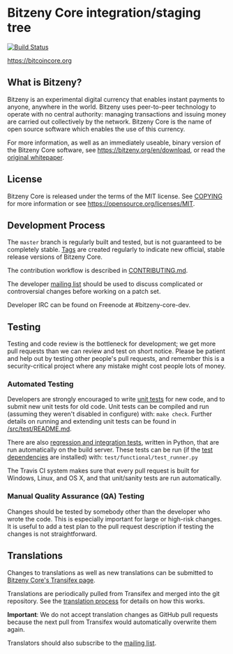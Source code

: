 Bitzeny Core integration/staging tree
=====================================

[![Build Status](https://travis-ci.org/bitzeny/bitzeny.svg?branch=master)](https://travis-ci.org/bitzeny/bitzeny)

https://bitcoincore.org

What is Bitzeny?
----------------

Bitzeny is an experimental digital currency that enables instant payments to
anyone, anywhere in the world. Bitzeny uses peer-to-peer technology to operate
with no central authority: managing transactions and issuing money are carried
out collectively by the network. Bitzeny Core is the name of open source
software which enables the use of this currency.

For more information, as well as an immediately useable, binary version of
the Bitzeny Core software, see https://bitzeny.org/en/download, or read the
[original whitepaper](https://bitcoincore.org/bitzeny.pdf).

License
-------

Bitzeny Core is released under the terms of the MIT license. See [COPYING](COPYING) for more
information or see https://opensource.org/licenses/MIT.

Development Process
-------------------

The `master` branch is regularly built and tested, but is not guaranteed to be
completely stable. [Tags](https://github.com/bitzeny/bitzeny/tags) are created
regularly to indicate new official, stable release versions of Bitzeny Core.

The contribution workflow is described in [CONTRIBUTING.md](CONTRIBUTING.md).

The developer [mailing list](https://lists.linuxfoundation.org/mailman/listinfo/bitzeny-dev)
should be used to discuss complicated or controversial changes before working
on a patch set.

Developer IRC can be found on Freenode at #bitzeny-core-dev.

Testing
-------

Testing and code review is the bottleneck for development; we get more pull
requests than we can review and test on short notice. Please be patient and help out by testing
other people's pull requests, and remember this is a security-critical project where any mistake might cost people
lots of money.

### Automated Testing

Developers are strongly encouraged to write [unit tests](src/test/README.md) for new code, and to
submit new unit tests for old code. Unit tests can be compiled and run
(assuming they weren't disabled in configure) with: `make check`. Further details on running
and extending unit tests can be found in [/src/test/README.md](/src/test/README.md).

There are also [regression and integration tests](/test), written
in Python, that are run automatically on the build server.
These tests can be run (if the [test dependencies](/test) are installed) with: `test/functional/test_runner.py`

The Travis CI system makes sure that every pull request is built for Windows, Linux, and OS X, and that unit/sanity tests are run automatically.

### Manual Quality Assurance (QA) Testing

Changes should be tested by somebody other than the developer who wrote the
code. This is especially important for large or high-risk changes. It is useful
to add a test plan to the pull request description if testing the changes is
not straightforward.

Translations
------------

Changes to translations as well as new translations can be submitted to
[Bitzeny Core's Transifex page](https://www.transifex.com/projects/p/bitzeny/).

Translations are periodically pulled from Transifex and merged into the git repository. See the
[translation process](doc/translation_process.md) for details on how this works.

**Important**: We do not accept translation changes as GitHub pull requests because the next
pull from Transifex would automatically overwrite them again.

Translators should also subscribe to the [mailing list](https://groups.google.com/forum/#!forum/bitzeny-translators).
